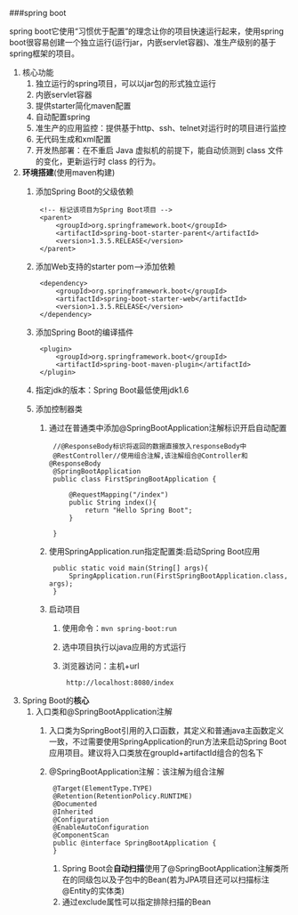 ###spring boot

spring boot它使用“习惯优于配置”的理念让你的项目快速运行起来，使用spring boot很容易创建一个独立运行(运行jar，内嵌servlet容器)、准生产级别的基于spring框架的项目。

1. 核心功能
	1. 独立运行的spring项目，可以以jar包的形式独立运行
	2. 内嵌servlet容器
	3. 提供starter简化maven配置
	4. 自动配置spring
	5. 准生产的应用监控：提供基于http、ssh、telnet对运行时的项目进行监控
	6. 无代码生成和xml配置
	7. 开发热部署：在不重启 Java 虚拟机的前提下，能自动侦测到 class 文件的变化，更新运行时 class 的行为。
8. **环境搭建**(使用maven构建)
	1. 添加Spring Boot的父级依赖
	
			<!-- 标记该项目为Spring Boot项目 -->
			<parent>
				<groupId>org.springframework.boot</groupId>
			    <artifactId>spring-boot-starter-parent</artifactId>
			    <version>1.3.5.RELEASE</version>
			</parent>
	2. 添加Web支持的starter pom-->添加依赖

			<dependency>
			    <groupId>org.springframework.boot</groupId>
			    <artifactId>spring-boot-starter-web</artifactId>
			    <version>1.3.5.RELEASE</version>
			</dependency>
	2. 添加Spring Boot的编译插件

			<plugin>
				<groupId>org.springframework.boot</groupId>
				<artifactId>spring-boot-maven-plugin</artifactId>
			</plugin>
	3. 指定jdk的版本：Spring Boot最低使用jdk1.6
	3. 添加控制器类
		1. 通过在普通类中添加@SpringBootApplication注解标识开启自动配置

				//@ResponseBody标识将返回的数据直接放入responseBody中
				@RestController//使用组合注解,该注解组合@Controller和@ResponseBody
				@SpringBootApplication
				public class FirstSpringBootApplication {
				
					@RequestMapping("/index")
					public String index(){
						return "Hello Spring Boot";
					}
					
				}
		2. 使用SpringApplication.run指定配置类:启动Spring Boot应用

				public static void main(String[] args){
					SpringApplication.run(FirstSpringBootApplication.class, args);
				}
		3. 启动项目
			1. 使用命令：`mvn spring-boot:run`
			2. 选中项目执行以java应用的方式运行
			3. 浏览器访问：主机+url

					http://localhost:8080/index
3. Spring Boot的**核心**
	1. 入口类和@SpringBootApplication注解
		1. 入口类为SpringBoot引用的入口函数，其定义和普通java主函数定义一致，不过需要使用SpringApplication的run方法来启动Spring Boot应用项目。建议将入口类放在groupId+artifactId组合的包名下
		2. @SpringBootApplication注解：该注解为组合注解

				@Target(ElementType.TYPE)
				@Retention(RetentionPolicy.RUNTIME)
				@Documented
				@Inherited
				@Configuration
				@EnableAutoConfiguration
				@ComponentScan
				public @interface SpringBootApplication {
				}
			1. Spring Boot会**自动扫描**使用了@SpringBootApplication注解类所在的同级包以及子包中的Bean(若为JPA项目还可以扫描标注@Entity的实体类)
			2. 通过exclude属性可以指定排除扫描的Bean

					